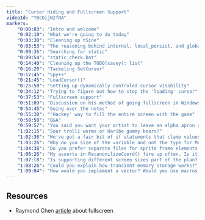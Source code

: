 ```yaml
---
title: "Cursor Hiding and Fullscreen Support"
videoId: "YBCOijN2fNA"
markers:
	"0:00:03": "Intro and welcome"
	"0:02:10": "What we're going to do today"
	"0:03:30": "Cleaning up tSine"
	"0:03:53": "The reasoning behind internal, local_persist, and global_variable"
	"0:09:36": "Searching for static"
	"0:09:54": "static_check.bat"
	"0:14:40": "Cleaning up the TODO(casey): list"
	"0:16:20": "Tackeling SetCursor"
	"0:17:45": "Spy++"
	"0:21:45": "LoadCursor()"
	"0:25:50": "Setting up dynamically controled cursor visability"
	"0:34:12": "Trying to figure out how to stop the 'loading' cursor"
	"0:37:53": "Fullscreen support"
	"0:51:09": "Discussion on his method of going fullscreen in Windows"
	"0:54:45": "Going over the notes"
	"0:55:30": "'Hackey' way to fill the entire screen with the game"
    "0:58:50": "Q&A"
    "0:59:57": "You said you want your artist to leave an alpha apron around your bitmaps. Why is that?"
    "1:02:15": "Sour trolli worms or Haribo gummy bears?"
    "1:02:36": "We've got a fair bit of if statements that clamp values. Would a macro make sense?"
    "1:03:26": "Why do you size of the variable and not the type for MonitorInfo()?"
    "1:04:38": "Do you prefer separate files for sprite frame elements or a single sheet of them?"
    "1:06:26": "My asserts in RecanonilizeCoord() fire up often. Is it a problem?"
    "1:07:l8": "Is supporting different screen sizes part of the plan? (aspect ratios)"
    "1:08:26": "Could you explain how transient memory storage works?"
    "1:09:04": "How would you implement a vector? Would you use macros, metaprogramming or something else"
---
```


## Resources

* Raymond Chen [article](http://blogs.msdn.com/b/oldnewthing/archive/2010/04/12/9994016.aspx) about fullscreen
